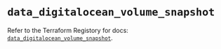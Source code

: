 # `data_digitalocean_volume_snapshot`

Refer to the Terraform Registory for docs: [`data_digitalocean_volume_snapshot`](https://registry.terraform.io/providers/digitalocean/digitalocean/2.28.0/docs/data-sources/volume_snapshot).
